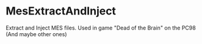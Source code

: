 # MesExtractAndInject
Extract and Inject MES files. Used in game "Dead of the Brain" on the PC98 (And maybe other ones)
